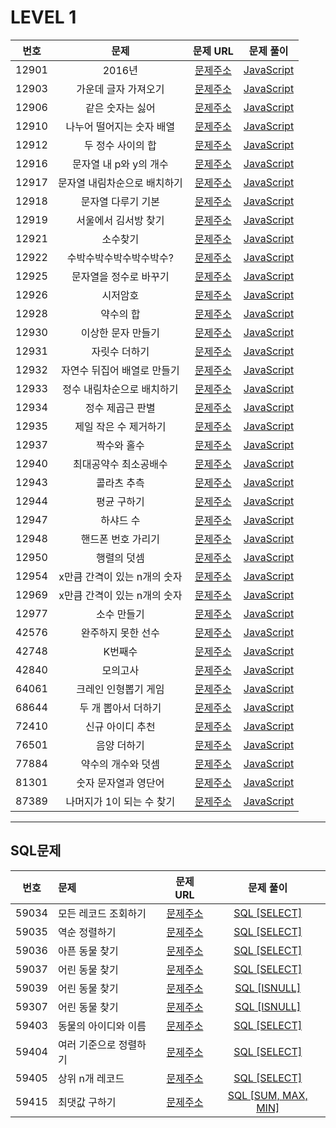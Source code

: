 # LEVEL 1

| 번호  |             문제             |                               문제 URL                               |                                                                                                              문제 풀이                                                                                                               |
| :---: | :--------------------------: | :------------------------------------------------------------------: | :----------------------------------------------------------------------------------------------------------------------------------------------------------------------------------------------------------------------------------: |
| 12901 |            2016년            | [문제주소](https://programmers.co.kr/learn/courses/30/lessons/12903) |                                                                                                   [JavaScript](./12901-2016년.js)                                                                                                    |
| 12903 |     가운데 글자 가져오기     | [문제주소](https://programmers.co.kr/learn/courses/30/lessons/12903) | [JavaScript](https://velog.io/@jungjaedev/%EC%95%8C%EA%B3%A0%EB%A6%AC%EC%A6%98%ED%94%84%EB%A1%9C%EA%B7%B8%EB%9E%98%EB%A8%B8%EC%8A%A4-%EA%B0%80%EC%9A%B4%EB%8D%B0-%EA%B8%80%EC%9E%90-%EA%B0%80%EC%A0%B8%EC%98%A4%EA%B8%B0-JavaScript) |
| 12906 |       같은 숫자는 싫어       | [문제주소](https://programmers.co.kr/learn/courses/30/lessons/12906) |          [JavaScript](https://velog.io/@jungjaedev/%EC%95%8C%EA%B3%A0%EB%A6%AC%EC%A6%98%ED%94%84%EB%A1%9C%EA%B7%B8%EB%9E%98%EB%A8%B8%EC%8A%A4-%EA%B0%99%EC%9D%80-%EC%88%AB%EC%9E%90%EB%8A%94-%EC%8B%AB%EC%96%B4-JavaScript)          |
| 12910 |  나누어 떨어지는 숫자 배열   | [문제주소](https://programmers.co.kr/learn/courses/30/lessons/12910) |                                                                                          [JavaScript](./12910-나누어_떨어지는_숫자_배열.js)                                                                                          |
| 12912 |      두 정수 사이의 합       | [문제주소](https://programmers.co.kr/learn/courses/30/lessons/12912) |                                                                                              [JavaScript](./12912-두_정수_사이의_합.js)                                                                                              |
| 12916 |    문자열 내 p와 y의 개수    | [문제주소](https://programmers.co.kr/learn/courses/30/lessons/12916) |                                                                                           [JavaScript](./12916-문자열_내_p와_y의_개수.js)                                                                                            |
| 12917 | 문자열 내림차순으로 배치하기 | [문제주소](https://programmers.co.kr/learn/courses/30/lessons/12917) |                                                                                        [JavaScript](./12917-문자열_내림차순으로_배치하기.js)                                                                                         |
| 12918 |      문자열 다루기 기본      | [문제주소](https://programmers.co.kr/learn/courses/30/lessons/12918) |                                                                                             [JavaScript](./12918-문자열_다루기_기본.js)                                                                                              |
| 12919 |     서울에서 김서방 찾기     | [문제주소](https://programmers.co.kr/learn/courses/30/lessons/12919) |                                                                                            [JavaScript](./12919-서울에서_김서방_찾기.js)                                                                                             |
| 12921 |           소수찾기           | [문제주소](https://programmers.co.kr/learn/courses/30/lessons/12921) |                                                                                                  [JavaScript](./12921-소수찾기.js)                                                                                                   |
| 12922 |   수박수박수박수박수박수?    | [문제주소](https://programmers.co.kr/learn/courses/30/lessons/12922) |                                                                                           [JavaScript](./12922-수박수박수박수박수박수?.js)                                                                                           |
| 12925 |    문자열을 정수로 바꾸기    | [문제주소](https://programmers.co.kr/learn/courses/30/lessons/12925) |                                                                                           [JavaScript](./12925-문자열을_정수로_바꾸기.js)                                                                                            |
| 12926 |           시저암호           | [문제주소](https://programmers.co.kr/learn/courses/30/lessons/12926) |                                                                                                  [JavaScript](./12926-시저_암호.js)                                                                                                  |
| 12928 |          약수의 합           | [문제주소](https://programmers.co.kr/learn/courses/30/lessons/12928) |                                                                                                  [JavaScript](./12928-약수의_합.js)                                                                                                  |
| 12930 |      이상한 문자 만들기      | [문제주소](https://programmers.co.kr/learn/courses/30/lessons/12930) |                                                                                             [JavaScript](./12930-이상한_문자_만들기.js)                                                                                              |
| 12931 |        자릿수 더하기         | [문제주소](https://programmers.co.kr/learn/courses/30/lessons/12931) |                                                                                                [JavaScript](./12931-자릿수_더하기.js)                                                                                                |
| 12932 | 자연수 뒤집어 배열로 만들기  | [문제주소](https://programmers.co.kr/learn/courses/30/lessons/12932) |                                                                                         [JavaScript](./12932-자연수_뒤집어_배열로_만들기.js)                                                                                         |
| 12933 |  정수 내림차순으로 배치하기  | [문제주소](https://programmers.co.kr/learn/courses/30/lessons/12933) |                                                                                         [JavaScript](./12933-정수_내림차순으로_배치하기.js)                                                                                          |
| 12934 |       정수 제곱근 판별       | [문제주소](https://programmers.co.kr/learn/courses/30/lessons/12934) |                                                                                              [JavaScript](./12934-정수_제곱근_판별.js)                                                                                               |
| 12935 |    제일 작은 수 제거하기     | [문제주소](https://programmers.co.kr/learn/courses/30/lessons/12935) | [JavaScript](https://velog.io/@jungjaedev/%EC%95%8C%EA%B3%A0%EB%A6%AC%EC%A6%98%ED%94%84%EB%A1%9C%EA%B7%B8%EB%9E%98%EB%A8%B8%EC%8A%A4-%EC%A0%9C%EC%9D%BC-%EC%9E%91%EC%9D%80-%EC%88%98-%EC%A0%9C%EA%B1%B0%ED%95%98%EA%B8%B0JavaScript) |
| 12937 |         짝수와 홀수          | [문제주소](https://programmers.co.kr/learn/courses/30/lessons/12937) |                                                                                                 [JavaScript](./12937-짝수와_홀수.js)                                                                                                 |
| 12940 |    최대공약수 최소공배수     | [문제주소](https://programmers.co.kr/learn/courses/30/lessons/12940) |                                                                                            [JavaScript](./12940-최대공약수_최소공배수.js)                                                                                            |
| 12943 |         콜라츠 추측          | [문제주소](https://programmers.co.kr/learn/courses/30/lessons/12943) |                                                                                                 [JavaScript](./12943-콜라츠_추측.js)                                                                                                 |
| 12944 |         평균 구하기          | [문제주소](https://programmers.co.kr/learn/courses/30/lessons/12944) |                                                                                                 [JavaScript](./12944-평균_구하기.js)                                                                                                 |
| 12947 |          하샤드 수           | [문제주소](https://programmers.co.kr/learn/courses/30/lessons/12947) |                                                                                                  [JavaScript](./12947-하샤드_수.js)                                                                                                  |
| 12948 |      핸드폰 번호 가리기      | [문제주소](https://programmers.co.kr/learn/courses/30/lessons/12948) |                                                                                             [JavaScript](./12948-핸드폰_번호_가리기.js)                                                                                              |
| 12950 |         행렬의 덧셈          | [문제주소](https://programmers.co.kr/learn/courses/30/lessons/12950) |                                                                                                 [JavaScript](./12950-행렬의_덧셈.js)                                                                                                 |
| 12954 | x만큼 간격이 있는 n개의 숫자 | [문제주소](https://programmers.co.kr/learn/courses/30/lessons/12954) |                                                                                        [JavaScript](./12954-x만큼_간격이_있는_n개의_숫자.js)                                                                                         |
| 12969 | x만큼 간격이 있는 n개의 숫자 | [문제주소](https://programmers.co.kr/learn/courses/30/lessons/12969) |                                                                                               [JavaScript](./12969-직사각형_별찍기.js)                                                                                               |
| 12977 |         소수 만들기          | [문제주소](https://programmers.co.kr/learn/courses/30/lessons/12977) |                             [JavaScript](https://velog.io/@jungjaedev/%ED%94%84%EB%A1%9C%EA%B7%B8%EB%9E%98%EB%A8%B8%EC%8A%A4-%EC%95%8C%EA%B3%A0%EB%A6%AC%EC%A6%98-%EB%AC%B8%EC%A0%9C%ED%92%80%EC%9D%B4)                              |
| 42576 |      완주하지 못한 선수      | [문제주소](https://programmers.co.kr/learn/courses/30/lessons/42576) |                                                                                             [JavaScript](./42576-완주하지_못한_선수.js)                                                                                              |
| 42748 |           K번째수            | [문제주소](https://programmers.co.kr/learn/courses/30/lessons/42748) |                             [JavaScript](https://velog.io/@jungjaedev/%EC%95%8C%EA%B3%A0%EB%A6%AC%EC%A6%98%ED%94%84%EB%A1%9C%EA%B7%B8%EB%9E%98%EB%A8%B8%EC%8A%A4-K%EB%B2%88%EC%A7%B8%EC%88%98JavaScript)                             |
| 42840 |           모의고사           | [문제주소](https://programmers.co.kr/learn/courses/30/lessons/42840) |                                                                                                  [JavaScript](./42840-모의고사.js)                                                                                                   |
| 64061 |     크레인 인형뽑기 게임     | [문제주소](https://programmers.co.kr/learn/courses/30/lessons/64061) |                                                                                            [JavaScript](./64061-크레인_인형뽑기_게임.js)                                                                                             |
| 68644 |     두 개 뽑아서 더하기      | [문제주소](https://programmers.co.kr/learn/courses/30/lessons/68644) |     [JavaScript](https://velog.io/@jungjaedev/%EC%95%8C%EA%B3%A0%EB%A6%AC%EC%A6%98%ED%94%84%EB%A1%9C%EA%B7%B8%EB%9E%98%EB%A8%B8%EC%8A%A4-%EB%91%90-%EA%B0%9C-%EB%BD%91%EC%95%84%EC%84%9C-%EB%8D%94%ED%95%98%EA%B8%B0-JavaScript)     |
| 72410 |       신규 아이디 추천       | [문제주소](https://programmers.co.kr/learn/courses/30/lessons/72410) |          [JavaScript](https://velog.io/@jungjaedev/%EC%95%8C%EA%B3%A0%EB%A6%AC%EC%A6%98%ED%94%84%EB%A1%9C%EA%B7%B8%EB%9E%98%EB%A8%B8%EC%8A%A4-%EC%8B%A0%EA%B7%9C-%EC%95%84%EC%9D%B4%EB%94%94-%EC%B6%94%EC%B2%9C-JavaScript)          |
| 76501 |         음양 더하기          | [문제주소](https://programmers.co.kr/learn/courses/30/lessons/76501) |                    [JavaScript](https://velog.io/@jungjaedev/%EC%95%8C%EA%B3%A0%EB%A6%AC%EC%A6%98%ED%94%84%EB%A1%9C%EA%B7%B8%EB%9E%98%EB%A8%B8%EC%8A%A4-%EC%9D%8C%EC%96%91-%EB%8D%94%ED%95%98%EA%B8%B0JavaScript)                    |
| 77884 |      약수의 개수와 덧셈      | [문제주소](https://programmers.co.kr/learn/courses/30/lessons/77884) |      [JavaScript](https://velog.io/@jungjaedev/%EC%95%8C%EA%B3%A0%EB%A6%AC%EC%A6%98%ED%94%84%EB%A1%9C%EA%B7%B8%EB%9E%98%EB%A8%B8%EC%8A%A4-%EC%95%BD%EC%88%98%EC%9D%98-%EA%B0%9C%EC%88%98%EC%99%80-%EB%8D%A7%EC%85%88JavaScript)      |
| 81301 |     숫자 문자열과 영단어     | [문제주소](https://programmers.co.kr/learn/courses/30/lessons/81301) |                                                                                            [JavaScript](./81301-숫자_문자열과_영단어.js)                                                                                             |
| 87389 |  나머지가 1이 되는 수 찾기   | [문제주소](https://programmers.co.kr/learn/courses/30/lessons/87389) |                                                                                          [JavaScript](./87389-나머지가_1이_되는_수_찾기.js)                                                                                          |

---

## SQL문제

| 번호  | 문제                   |                               문제 URL                               |                       문제 풀이                       |
| :---: | :--------------------- | :------------------------------------------------------------------: | :---------------------------------------------------: |
| 59034 | 모든 레코드 조회하기   | [문제주소](https://programmers.co.kr/learn/courses/30/lessons/59034) |   [SQL [SELECT]](./59034-모든_레코드_조회하기.sql)    |
| 59035 | 역순 정렬하기          | [문제주소](https://programmers.co.kr/learn/courses/30/lessons/59035) |       [SQL [SELECT]](./59035-역순_정렬하기.sql)       |
| 59036 | 아픈 동물 찾기         | [문제주소](https://programmers.co.kr/learn/courses/30/lessons/59036) |      [SQL [SELECT]](./59036-아픈_동물_찾기.sql)       |
| 59037 | 어린 동물 찾기         | [문제주소](https://programmers.co.kr/learn/courses/30/lessons/59037) |      [SQL [SELECT]](./59037-어린_동물_찾기.sql)       |
| 59039 | 어린 동물 찾기         | [문제주소](https://programmers.co.kr/learn/courses/30/lessons/59039) | [SQL [ISNULL]](./59039-이름이_없는_동물의_아이디.sql) |
| 59307 | 어린 동물 찾기         | [문제주소](https://programmers.co.kr/learn/courses/30/lessons/59307) | [SQL [ISNULL]](./59307-이름이_있는_동물의_아이디.sql) |
| 59403 | 동물의 아이디와 이름   | [문제주소](https://programmers.co.kr/learn/courses/30/lessons/59403) |   [SQL [SELECT]](./59403-동물의_아이디와_이름.sql)    |
| 59404 | 여러 기준으로 정렬하기 | [문제주소](https://programmers.co.kr/learn/courses/30/lessons/59403) |  [SQL [SELECT]](./59404-여러_기준으로_정렬하기.sql)   |
| 59405 | 상위 n개 레코드        | [문제주소](https://programmers.co.kr/learn/courses/30/lessons/59403) |      [SQL [SELECT]](./59405-상위_n개_레코드.sql)      |
| 59415 | 최댓값 구하기          | [문제주소](https://programmers.co.kr/learn/courses/30/lessons/59415) |   [SQL [SUM, MAX, MIN]](./59415-최댓값_구하기.sql)    |
